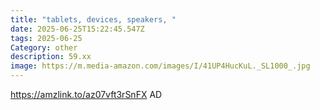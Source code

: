 ```yaml
---
title: "tablets, devices, speakers, "
date: 2025-06-25T15:22:45.547Z
tags: 2025-06-25
Category: other
description: 59.xx
image: https://m.media-amazon.com/images/I/41UP4HucKuL._SL1000_.jpg
---
```

https://amzlink.to/az07vft3rSnFX
AD